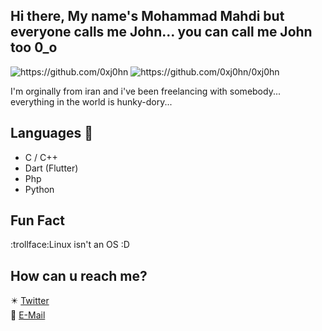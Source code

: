 ## Hi there, My name's Mohammad Mahdi but everyone calls me John... you can call me John too 0_o
<img src="https://github-readme-stats.vercel.app/api/wakatime?username=0xj0hn&theme=tokyonight&hide=html,css,scss,Text,dosini" alt="https://github.com/0xj0hn" href="#"/>
<img src="https://github-readme-stats.vercel.app/api/top-langs/?username=0xj0hn&theme=tokyonight&hide=html,css,scss" alt="https://github.com/0xj0hn/0xj0hn"/>



I'm orginally from iran and i've been freelancing with somebody...
everything in the world is hunky-dory...

## Languages 🔨
- C / C++
- Dart (Flutter)
- Php
- Python



## Fun Fact
:trollface:Linux isn't an OS :D

## How can u reach me?
✴️ [Twitter](https://twitter.com/i_am_j0hn) </br>
📧 [E-Mail](mailto:johnsec@yahoo.com)

